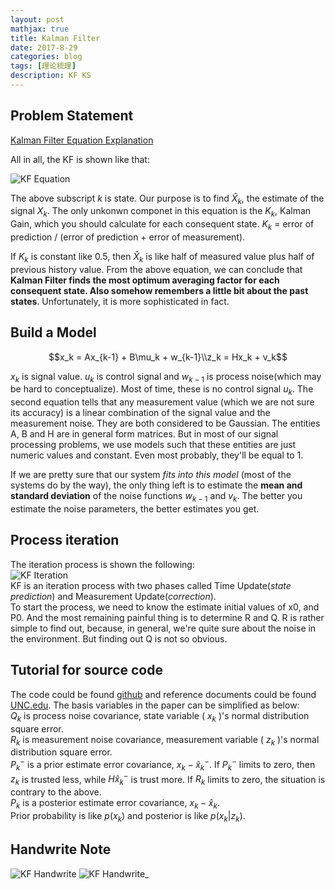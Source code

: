 ```yaml
---
layout: post
mathjax: true
title: Kalman Filter
date: 2017-8-29
categories: blog
tags: [理论梳理]
description: KF KS
---
```


## Problem Statement

[Kalman Filter Equation Explanation](http://bilgin.esme.org/BitsAndBytes/KalmanFilterforDummies)

All in all, the KF is shown like that:

![KF Equation](https://github.com/bryanibit/bryanibit.github.io/raw/master/img/doc/insight_formula.gif)

The above subscript $k$ is state. Our purpose is to find $\hat{X}_k$, the estimate of the signal $X_k$. The only unkonwn componet in this equation is the $K_k$, Kalman Gain, which you should calculate for each consequent state. $K_k$ = error of prediction / (error of prediction + error of measurement).

If $K_k$ is constant like 0.5, then $\hat{X}_k$ is like half of measured value plus half of previous history value. From the above equation, we can conclude that **Kalman Filter finds the most optimum averaging factor for each consequent state. Also somehow remembers a little bit about the past states**. Unfortunately, it is more sophisticated in fact.


## Build a Model

$$x_k = Ax_{k-1} + B\mu_k + w_{k-1}\\z_k = Hx_k + v_k$$

$x_k$ is signal value. $u_k$ is control signal and $w_{k-1}$ is process noise(which may be hard to conceptualize). Most of time, these is no control signal $u_k$. The second equation tells that any measurement value (which we are not sure its accuracy) is a linear combination of the signal value and the measurement noise. They are both considered to be Gaussian. The entities A, B and H are in general form matrices. But in most of our signal processing problems, we use models such that these entities are just numeric values and constant. Even most probably, they'll be equal to 1.

If we are pretty sure that our system *fits into this model* (most of the systems do by the way), the only thing left is to estimate the **mean and standard deviation** of the noise functions $w_{k-1}$ and $v_k$. The better you estimate the noise parameters, the better estimates you get.

## Process iteration

The iteration process is shown the following:  
![KF Iteration](https://github.com/bryanibit/bryanibit.github.io/raw/master/img/doc/iteration_steps.gif)  
KF is an iteration process with two phases called Time Update(*state prediction*) and Measurement Update(*correction*).  
To start the process, we need to know the estimate initial values of x0, and P0. And the most remaining painful thing is to determine R and Q. R is rather simple to find out, because, in general, we're quite sure about the noise in the environment. But finding out Q is not so obvious.

## Tutorial for source code

The code could be found [github](https://github.com/hmartiro/kalman-cpp) and reference documents could be found [UNC.edu](https://github.com/bryanibit/bryanibit.github.io/raw/master/img/doc/kalman_intro.pdf). The basis variables in the paper can be simplified as below:  
$Q_k$ is process noise covariance, state variable ( $x_k$ )'s normal distribution square error.  
$R_k$ is measurement noise covariance, measurement variable ( $z_k$ )'s normal distribution square error.  
$P_k^{-}$ is a prior estimate error covariance, $x_k - \hat{x}_k^{-}$. If $P_k^{-}$ limits to zero, then $z_k$ is trusted less, while $H\hat{x}_k^{-}$ is trust more. If $R_k$ limits to zero, the situation is contrary to the above.  
$P_k$ is a posterior estimate error covariance, $x_k - \hat{x}_k$.  
Prior probability is like $p(x_k)$ and posterior is like $p(x_k | z_k)$.  

## Handwrite Note

![KF Handwrite](https://github.com/bryanibit/bryanibit.github.io/raw/master/img/doc/kalman_handwrite1.jpg)
![KF Handwrite_](https://github.com/bryanibit/bryanibit.github.io/raw/master/img/doc/kalman_handwrite2.jpg)
